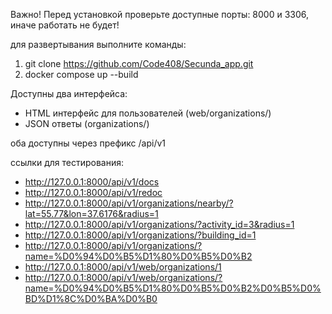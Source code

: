Важно! Перед установкой проверьте доступные порты: 8000 и 3306, иначе работать не будет!

для развертывания выполните команды: 
1. git clone https://github.com/Code408/Secunda_app.git
2. docker compose up --build

Доступны два интерфейса:
- HTML интерфейс для пользователей (web/organizations/)
- JSON ответы (organizations/)

оба доступны через префикс /api/v1

ссылки для тестирования:
- http://127.0.0.1:8000/api/v1/docs
- http://127.0.0.1:8000/api/v1/redoc
- http://127.0.0.1:8000/api/v1/organizations/nearby/?lat=55.77&lon=37.6176&radius=1
- http://127.0.0.1:8000/api/v1/organizations/?activity_id=3&radius=1
- http://127.0.0.1:8000/api/v1/organizations/?building_id=1
- http://127.0.0.1:8000/api/v1/organizations/?name=%D0%94%D0%B5%D1%80%D0%B5%D0%B2
- http://127.0.0.1:8000/api/v1/web/organizations/1
- http://127.0.0.1:8000/api/v1/web/organizations/?name=%D0%94%D0%B5%D1%80%D0%B5%D0%B2%D0%B5%D0%BD%D1%8C%D0%BA%D0%B0
